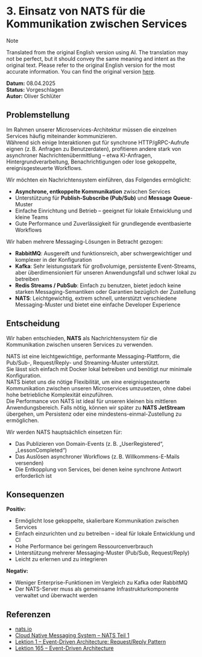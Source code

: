 # 3. Einsatz von NATS für die Kommunikation zwischen Services

> [!NOTE]
> Translated from the original English version using AI.
> The translation may not be perfect, but it should convey the same meaning and intent as the original text.
> Please refer to the original English version for the most accurate information.
> You can find the original version [here](adr-003.md).

**Datum:** 08.04.2025  
**Status:** Vorgeschlagen  
**Autor:** Oliver Schlüter

## Problemstellung

Im Rahmen unserer Microservices-Architektur müssen die einzelnen Services häufig miteinander kommunizieren.  
Während sich einige Interaktionen gut für synchrone HTTP/gRPC-Aufrufe eignen (z. B. Anfragen zu Benutzerdaten), profitieren andere stark von asynchroner Nachrichtenübermittlung – etwa KI-Anfragen, Hintergrundverarbeitung, Benachrichtigungen oder lose gekoppelte, ereignisgesteuerte Workflows.

Wir möchten ein Nachrichtensystem einführen, das Folgendes ermöglicht:
- **Asynchrone, entkoppelte Kommunikation** zwischen Services
- Unterstützung für **Publish-Subscribe (Pub/Sub)** und **Message Queue**-Muster
- Einfache Einrichtung und Betrieb – geeignet für lokale Entwicklung und kleine Teams
- Gute Performance und Zuverlässigkeit für grundlegende eventbasierte Workflows

Wir haben mehrere Messaging-Lösungen in Betracht gezogen:
- **RabbitMQ**: Ausgereift und funktionsreich, aber schwergewichtiger und komplexer in der Konfiguration
- **Kafka**: Sehr leistungsstark für großvolumige, persistente Event-Streams, aber überdimensioniert für unseren Anwendungsfall und schwer lokal zu betreiben
- **Redis Streams / PubSub**: Einfach zu benutzen, bietet jedoch keine starken Messaging-Semantiken oder Garantien bezüglich der Zustellung
- **NATS**: Leichtgewichtig, extrem schnell, unterstützt verschiedene Messaging-Muster und bietet eine einfache Developer Experience

## Entscheidung

Wir haben entschieden, **NATS** als Nachrichtensystem für die Kommunikation zwischen unseren Services zu verwenden.

NATS ist eine leichtgewichtige, performante Messaging-Plattform, die Pub/Sub-, Request/Reply- und Streaming-Muster unterstützt.  
Sie lässt sich einfach mit Docker lokal betreiben und benötigt nur minimale Konfiguration.  
NATS bietet uns die nötige Flexibilität, um eine ereignisgesteuerte Kommunikation zwischen unseren Microservices umzusetzen, ohne dabei hohe betriebliche Komplexität einzuführen.  
Die Performance von NATS ist ideal für unseren kleinen bis mittleren Anwendungsbereich. Falls nötig, können wir später zu **NATS JetStream** übergehen, um Persistenz oder eine mindestens-einmal-Zustellung zu ermöglichen.

Wir werden NATS hauptsächlich einsetzen für:
- Das Publizieren von Domain-Events (z. B. „UserRegistered“, „LessonCompleted“)
- Das Auslösen asynchroner Workflows (z. B. Willkommens-E-Mails versenden)
- Die Entkopplung von Services, bei denen keine synchrone Antwort erforderlich ist

## Konsequenzen

**Positiv:**
- Ermöglicht lose gekoppelte, skalierbare Kommunikation zwischen Services
- Einfach einzurichten und zu betreiben – ideal für lokale Entwicklung und CI
- Hohe Performance bei geringem Ressourcenverbrauch
- Unterstützung mehrerer Messaging-Muster (Pub/Sub, Request/Reply)
- Leicht zu erlernen und zu integrieren

**Negativ:**
- Weniger Enterprise-Funktionen im Vergleich zu Kafka oder RabbitMQ
- Der NATS-Server muss als gemeinsame Infrastrukturkomponente verwaltet und überwacht werden

## Referenzen

- [nats.io](https://nats.io/)
- [Cloud Native Messaging System – NATS Teil 1](https://hemantjain.medium.com/cloud-native-messaging-system-nats-part-1-ea4f25171ee9)
- [Lektion 1 – Event-Driven Architecture: Request/Reply Pattern](https://www.youtube.com/watch?v=3bxAm3XIFmk)
- [Lektion 165 – Event-Driven Architecture](https://www.youtube.com/watch?v=P0aUV4ixvBQ)  